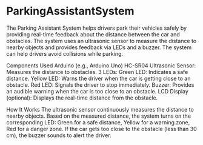 # ParkingAssistantSystem
The Parking Assistant System helps drivers park their vehicles safely by providing real-time feedback about the distance between the car and obstacles. The system uses an ultrasonic sensor to measure the distance to nearby objects and provides feedback via LEDs and a buzzer. The system can help drivers avoid collisions while parking.

Components Used
Arduino (e.g., Arduino Uno)
HC-SR04 Ultrasonic Sensor: Measures the distance to obstacles.
3 LEDs:
Green LED: Indicates a safe distance.
Yellow LED: Warns the driver when the car is getting close to an obstacle.
Red LED: Signals the driver to stop immediately.
Buzzer: Provides an audible warning when the car is too close to an obstacle.
LCD Display (optional): Displays the real-time distance from the obstacle.

How It Works
The ultrasonic sensor continuously measures the distance to nearby objects.
Based on the measured distance, the system turns on the corresponding LED:
Green for a safe distance,
Yellow for a warning zone,
Red for a danger zone.
If the car gets too close to the obstacle (less than 30 cm), the buzzer sounds to alert the driver.
